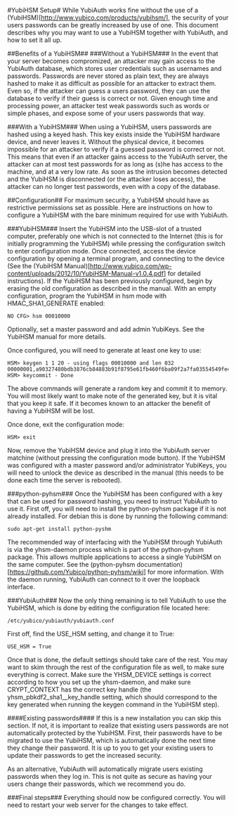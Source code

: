 #YubiHSM Setup#
While YubiAuth works fine without the use of a
(YubiHSM)[http://www.yubico.com/products/yubihsm/], the security of your users
passwords can be greatly increased by use of one. This document describes why
you may want to use a YubiHSM together with YubiAuth, and how to set it all up.

##Benefits of a YubiHSM##
###Without a YubiHSM###
In the event that your server becomes compromized, an attacker may gain access
to the YubiAuth database, which stores user credentials such as usernames and
passwords. Passwords are never stored as plain text, they are always hashed
to make it as difficult as possible for an attacker to extract them. Even so,
if the attacker can guess a users password, they can use the database to
verify if their guess is correct or not. Given enough time and processing
power, an attacker test weak passwords such as words or simple phases, and
expose some of your users passwords that way.

###With a YubiHSM###
When using a YubiHSM, users passwords are hashed using a keyed hash. This key
exists inside the YubiHSM hardware device, and never leaves it. Without the
physical device, it becomes impossible for an attacker to verify if a guessed
password is correct or not. This means that even if an attacker gains access
to the YubiAuth server, the attacker can at most test passwords for as long
as (s)he has access to the machine, and at a very low rate. As soon as the
intrusion becomes detected and the YubiHSM is disconnected (or the attacker
loses access), the attacker can no longer test passwords, even with a copy of
the database.

##Configuration##
For maximum security, a YubiHSM should have as restrictive permissions set as
possible. Here are instructions on how to configure a YubiHSM with the bare
minimum required for use with YubiAuth.

###YubiHSM###
Insert the YubiHSM into the USB-slot of a trusted computer, preferably one
which is not connected to the Internet (this is for initially programming the
YubiHSM) while pressing the configuration switch to enter configuration mode.
Once connected, access the device configuration by opening a terminal program,
and connecting to the device (See the
(YubiHSM Manual)[http://www.yubico.com/wp-content/uploads/2012/10/YubiHSM-Manual-v1.0.4.pdf]
for detailed instructions). If the YubiHSM has been previously configured,
begin by erasing the old configuration as described in the manual. With an
empty configuration, program the YubiHSM in hsm mode with HMAC_SHA1_GENERATE
enabled:

	NO CFG> hsm 00010000

Optionally, set a master password and add admin YubiKeys. See the YubiHSM
manual for more details.

Once configured, you will need to generate at least one key to use:

	HSM> keygen 1 1 20 - using flags 00010000 and len 032
	00000001,a90327480bdb3876cb84883b91f8795e61fb460f6ba09f2a7fa03554549fe43b
	HSM> keycommit - Done

The above commands will generate a random key and commit it to memory. You
will most likely want to make note of the generated key, but it is vital that
you keep it safe. If it becomes known to an attacker the benefit of having a
YubiHSM will be lost.

Once done, exit the configuration mode:

	HSM> exit

Now, remove the YubiHSM device and plug it into the YubiAuth server matchine
(without pressing the configuration mode button). If the YubiHSM was
configured with a master password and/or administrator YubiKeys, you will need
to unlock the device as described in the manual (this needs to be done each
time the server is rebooted).

###python-pyhsm###
Once the YubiHSM has been configured with a key that can be used for password
hashing, you need to instruct YubiAuth to use it. First off, you will need to
install the python-pyhsm package if it is not already installed. For debian
this is done by running the following command:

	sudo apt-get install python-pyshm

The recommended way of interfacing with the YubiHSM through YubiAuth is via
the yhsm-daemon process which is part of the python-pyhsm package. This allows
multiple applications to access a single YubiHSM on the same computer. See the
(python-pyhsm documentation)[https://github.com/Yubico/python-pyhsm/wiki] for
more information. With the daemon running, YubiAuth can connect to it over the
loopback interface.

###YubiAuth###
Now the only thing remaining is to tell YubiAuth to use the YubiHSM, which is
done by editing the configuration file located here:

	/etc/yubico/yubiauth/yubiauth.conf

First off, find the USE_HSM setting, and change it to True:

	USE_HSM = True

Once that is done, the default settings should take care of the rest. You may
want to skim through the rest of the configuration file as well, to make sure
everything is correct. Make sure the YHSM_DEVICE settings is correct according
to how you set up the yhsm-daemon, and make sure CRYPT_CONTEXT has the correct
key handle (the yhsm_pbkdf2_sha1__key_handle setting, which should correspond
to the key generated when running the keygen command in the YubiHSM step).

####Existing passwords####
If this is a new installation you can skip this section. If not, it is
important to realize that existing users passwords are not automatically
protected by the YubiHSM. First, their passwords have to be migrated to use
the YubiHSM, which is automatically done the next time they change their
password. It is up to you to get your existing users to update their
passwords to get the increased security.

As an alternative, YubiAuth will automatically migrate users existing passwords
when they log in. This is not quite as secure as having your users change
their passwords, which we recommend you do. 

###Final steps###
Everything should now be configured correctly. You will need to restart your
web server for the changes to take effect.
